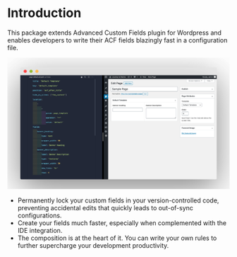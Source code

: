 # Introduction

This package extends Advanced Custom Fields plugin for Wordpress and enables developers to write their ACF fields blazingly fast in a configuration file.

![ACF Windsor](./screenshot.png)

- Permanently lock your custom fields in your version-controlled code, preventing accidental edits that quickly leads to out-of-sync configurations.
- Create your fields much faster, especially when complemented with the IDE integration.
- The composition is at the heart of it. You can write your own rules to further supercharge your development productivity.
